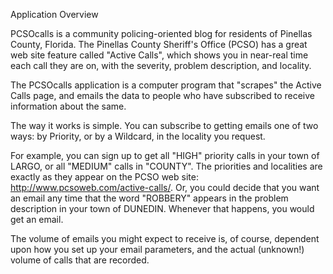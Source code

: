 Application Overview

PCSOcalls is a community policing-oriented blog for residents of Pinellas County, Florida.
The Pinellas County Sheriff's Office (PCSO) has a great web site feature called "Active Calls",
which shows you in near-real time each call they are on, with the severity, problem description,
and locality.

The PCSOcalls application is a computer program that "scrapes" the Active Calls page, and
emails the data to people who have subscribed to receive information about the same.

The way it works is simple.  You can subscribe to getting emails one of two ways: by Priority,
or by a Wildcard, in the locality you request.

For example, you can sign up to get all "HIGH" priority calls in your town of LARGO, or
all "MEDIUM" calls in "COUNTY".  The priorities and localities are exactly as they appear
on the PCSO web site: http://www.pcsoweb.com/active-calls/.    Or, you could decide that you want an email any time that the word
"ROBBERY" appears in the problem description in your town of DUNEDIN.  Whenever that
happens, you would get an email.

The volume of emails you might expect to receive is, of course, dependent upon how you set
up your email parameters, and the actual (unknown!) volume of calls that are recorded.
